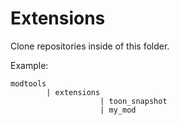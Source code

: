 # Extensions

Clone repositories inside of this folder.

Example:
```
modtools
        | extensions
		            | toon_snapshot
					| my_mod

```